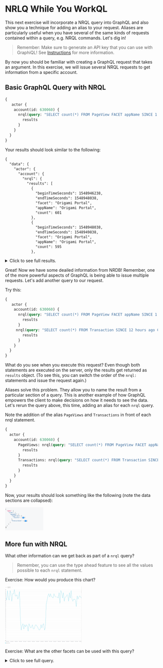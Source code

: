 # NRLQ While You WorkQL
This next exercise will incorporate a NRQL query into GraphQL and also show you a technique for adding an alias to your request. Aliases are particularly useful when you have several of the same kinds of requests contained within a query, e.g. NRQL commands. Let's dig in!
> Remember: Make sure to generate an API key that you can use with GraphiQL! See [Instructions](INSTRUCTIONS.md) for more information. 

By now you should be familiar with creating a GraphQL request that takes an argument. In this exercise, we will issue several NRQL requests to get information from a specific account. 

## Basic GraphQL Query with NRQL
```graphql
{
   actor {
    account(id: 630060) {
      nrql(query: "SELECT count(*) FROM PageView FACET appName SINCE 1 day ago TIMESERIES AUTO") {
        results
      }
    }
  }
}
```
Your results should look similar to the following: 
```
{
  "data": {
    "actor": {
      "account": {
        "nrql": {
          "results": [
            {
              "beginTimeSeconds": 1548946238,
              "endTimeSeconds": 1548948038,
              "facet": "Origami Portal",
              "appName": "Origami Portal",
              "count": 601
            },
            {
              "beginTimeSeconds": 1548948038,
              "endTimeSeconds": 1548949838,
              "facet": "Origami Portal",
              "appName": "Origami Portal",
              "count": 595
            },
```
<details>
  <summary>Click to see full results.</summary>

  ```json
  {
  "data": {
    "actor": {
      "account": {
        "nrql": {
          "results": [
            {
              "beginTimeSeconds": 1548946238,
              "endTimeSeconds": 1548948038,
              "facet": "Origami Portal",
              "appName": "Origami Portal",
              "count": 601
            },
            {
              "beginTimeSeconds": 1548948038,
              "endTimeSeconds": 1548949838,
              "facet": "Origami Portal",
              "appName": "Origami Portal",
              "count": 595
            },
            {
              "beginTimeSeconds": 1548949838,
              "endTimeSeconds": 1548951638,
              "facet": "Origami Portal",
              "appName": "Origami Portal",
              "count": 550
            },
            {
              "beginTimeSeconds": 1548951638,
              "endTimeSeconds": 1548953438,
              "facet": "Origami Portal",
              "appName": "Origami Portal",
              "count": 367
            },
            {
              "beginTimeSeconds": 1548953438,
              "endTimeSeconds": 1548955238,
              "facet": "Origami Portal",
              "appName": "Origami Portal",
              "count": 250
            },
            {
              "beginTimeSeconds": 1548955238,
              "endTimeSeconds": 1548957038,
              "facet": "Origami Portal",
              "appName": "Origami Portal",
              "count": 255
            },
            {
              "beginTimeSeconds": 1548957038,
              "endTimeSeconds": 1548958838,
              "facet": "Origami Portal",
              "appName": "Origami Portal",
              "count": 219
            },
            {
              "beginTimeSeconds": 1548958838,
              "endTimeSeconds": 1548960638,
              "facet": "Origami Portal",
              "appName": "Origami Portal",
              "count": 194
            },
            {
              "beginTimeSeconds": 1548960638,
              "endTimeSeconds": 1548962438,
              "facet": "Origami Portal",
              "appName": "Origami Portal",
              "count": 193
            },
            {
              "beginTimeSeconds": 1548962438,
              "endTimeSeconds": 1548964238,
              "facet": "Origami Portal",
              "appName": "Origami Portal",
              "count": 189
            },
            {
              "beginTimeSeconds": 1548964238,
              "endTimeSeconds": 1548966038,
              "facet": "Origami Portal",
              "appName": "Origami Portal",
              "count": 177
            },
            {
              "beginTimeSeconds": 1548966038,
              "endTimeSeconds": 1548967838,
              "facet": "Origami Portal",
              "appName": "Origami Portal",
              "count": 168
            },
            {
              "beginTimeSeconds": 1548967838,
              "endTimeSeconds": 1548969638,
              "facet": "Origami Portal",
              "appName": "Origami Portal",
              "count": 138
            },
            {
              "beginTimeSeconds": 1548969638,
              "endTimeSeconds": 1548971438,
              "facet": "Origami Portal",
              "appName": "Origami Portal",
              "count": 123
            },
            {
              "beginTimeSeconds": 1548971438,
              "endTimeSeconds": 1548973238,
              "facet": "Origami Portal",
              "appName": "Origami Portal",
              "count": 69
            },
            {
              "beginTimeSeconds": 1548973238,
              "endTimeSeconds": 1548975038,
              "facet": "Origami Portal",
              "appName": "Origami Portal",
              "count": 45
            },
            {
              "beginTimeSeconds": 1548975038,
              "endTimeSeconds": 1548976838,
              "facet": "Origami Portal",
              "appName": "Origami Portal",
              "count": 47
            },
            {
              "beginTimeSeconds": 1548976838,
              "endTimeSeconds": 1548978638,
              "facet": "Origami Portal",
              "appName": "Origami Portal",
              "count": 43
            },
            {
              "beginTimeSeconds": 1548978638,
              "endTimeSeconds": 1548980438,
              "facet": "Origami Portal",
              "appName": "Origami Portal",
              "count": 40
            },
            {
              "beginTimeSeconds": 1548980438,
              "endTimeSeconds": 1548982238,
              "facet": "Origami Portal",
              "appName": "Origami Portal",
              "count": 36
            },
            {
              "beginTimeSeconds": 1548982238,
              "endTimeSeconds": 1548984038,
              "facet": "Origami Portal",
              "appName": "Origami Portal",
              "count": 37
            },
            {
              "beginTimeSeconds": 1548984038,
              "endTimeSeconds": 1548985838,
              "facet": "Origami Portal",
              "appName": "Origami Portal",
              "count": 37
            },
            {
              "beginTimeSeconds": 1548985838,
              "endTimeSeconds": 1548987638,
              "facet": "Origami Portal",
              "appName": "Origami Portal",
              "count": 37
            },
            {
              "beginTimeSeconds": 1548987638,
              "endTimeSeconds": 1548989438,
              "facet": "Origami Portal",
              "appName": "Origami Portal",
              "count": 36
            },
            {
              "beginTimeSeconds": 1548989438,
              "endTimeSeconds": 1548991238,
              "facet": "Origami Portal",
              "appName": "Origami Portal",
              "count": 38
            },
            {
              "beginTimeSeconds": 1548991238,
              "endTimeSeconds": 1548993038,
              "facet": "Origami Portal",
              "appName": "Origami Portal",
              "count": 36
            },
            {
              "beginTimeSeconds": 1548993038,
              "endTimeSeconds": 1548994838,
              "facet": "Origami Portal",
              "appName": "Origami Portal",
              "count": 37
            },
            {
              "beginTimeSeconds": 1548994838,
              "endTimeSeconds": 1548996638,
              "facet": "Origami Portal",
              "appName": "Origami Portal",
              "count": 38
            },
            {
              "beginTimeSeconds": 1548996638,
              "endTimeSeconds": 1548998438,
              "facet": "Origami Portal",
              "appName": "Origami Portal",
              "count": 37
            },
            {
              "beginTimeSeconds": 1548998438,
              "endTimeSeconds": 1549000238,
              "facet": "Origami Portal",
              "appName": "Origami Portal",
              "count": 38
            },
            {
              "beginTimeSeconds": 1549000238,
              "endTimeSeconds": 1549002038,
              "facet": "Origami Portal",
              "appName": "Origami Portal",
              "count": 38
            },
            {
              "beginTimeSeconds": 1549002038,
              "endTimeSeconds": 1549003838,
              "facet": "Origami Portal",
              "appName": "Origami Portal",
              "count": 37
            },
            {
              "beginTimeSeconds": 1549003838,
              "endTimeSeconds": 1549005638,
              "facet": "Origami Portal",
              "appName": "Origami Portal",
              "count": 37
            },
            {
              "beginTimeSeconds": 1549005638,
              "endTimeSeconds": 1549007438,
              "facet": "Origami Portal",
              "appName": "Origami Portal",
              "count": 37
            },
            {
              "beginTimeSeconds": 1549007438,
              "endTimeSeconds": 1549009238,
              "facet": "Origami Portal",
              "appName": "Origami Portal",
              "count": 35
            },
            {
              "beginTimeSeconds": 1549009238,
              "endTimeSeconds": 1549011038,
              "facet": "Origami Portal",
              "appName": "Origami Portal",
              "count": 34
            },
            {
              "beginTimeSeconds": 1549011038,
              "endTimeSeconds": 1549012838,
              "facet": "Origami Portal",
              "appName": "Origami Portal",
              "count": 39
            },
            {
              "beginTimeSeconds": 1549012838,
              "endTimeSeconds": 1549014638,
              "facet": "Origami Portal",
              "appName": "Origami Portal",
              "count": 785
            },
            {
              "beginTimeSeconds": 1549014638,
              "endTimeSeconds": 1549016438,
              "facet": "Origami Portal",
              "appName": "Origami Portal",
              "count": 801
            },
            {
              "beginTimeSeconds": 1549016438,
              "endTimeSeconds": 1549018238,
              "facet": "Origami Portal",
              "appName": "Origami Portal",
              "count": 615
            },
            {
              "beginTimeSeconds": 1549018238,
              "endTimeSeconds": 1549020038,
              "facet": "Origami Portal",
              "appName": "Origami Portal",
              "count": 607
            },
            {
              "beginTimeSeconds": 1549020038,
              "endTimeSeconds": 1549021838,
              "facet": "Origami Portal",
              "appName": "Origami Portal",
              "count": 588
            },
            {
              "beginTimeSeconds": 1549021838,
              "endTimeSeconds": 1549023638,
              "facet": "Origami Portal",
              "appName": "Origami Portal",
              "count": 622
            },
            {
              "beginTimeSeconds": 1549023638,
              "endTimeSeconds": 1549025438,
              "facet": "Origami Portal",
              "appName": "Origami Portal",
              "count": 646
            },
            {
              "beginTimeSeconds": 1549025438,
              "endTimeSeconds": 1549027238,
              "facet": "Origami Portal",
              "appName": "Origami Portal",
              "count": 337
            },
            {
              "beginTimeSeconds": 1549027238,
              "endTimeSeconds": 1549029038,
              "facet": "Origami Portal",
              "appName": "Origami Portal",
              "count": 197
            },
            {
              "beginTimeSeconds": 1549029038,
              "endTimeSeconds": 1549030838,
              "facet": "Origami Portal",
              "appName": "Origami Portal",
              "count": 481
            },
            {
              "beginTimeSeconds": 1549030838,
              "endTimeSeconds": 1549032638,
              "facet": "Origami Portal",
              "appName": "Origami Portal",
              "count": 627
            }
          ]
        }
      }
    }
  }
}
  ```
</details>

Great! Now we have some deailed information from NRDB! Remember, one of the more powerful aspects of GraphQL is being able to issue multiple requests. Let's add another query to our request.

Try this:
```graphql
{
   actor {
    account(id: 630060) {
      nrql(query: "SELECT count(*) FROM PageView FACET appName SINCE 1 day ago TIMESERIES AUTO") {
        results
      }
     nrql(query: "SELECT count(*) FROM Transaction SINCE 12 hours ago COMPARE WITH 12 hours ago TIMESERIES AUTO") {
        results
      }
    }
  }
}
```

What do you see when you execute this request? Even though both statements are executed on the server, only the results get returned as `results` object. (To see this, you can switch the order of the `nrql:` statements and issue the request again.)

Aliases solve this problem. They allow you to name the result from a particular section of a query. This is another example of how GraphQL empowers the client to make decisions on how it needs to see the data. Let's rerun the query above, this time, adding an alias for each `nrql` query.

Note the addition of the alias `PageViews` and `Transactions` in front of each nrql statement. 
```graphql
{
  actor {
    account(id: 630060) {
      PageViews: nrql(query: "SELECT count(*) FROM PageView FACET appName SINCE 1 day ago TIMESERIES AUTO") {
        results
      }
      Transactions: nrql(query: "SELECT count(*) FROM Transaction SINCE 12 hours ago COMPARE WITH 12 hours ago TIMESERIES AUTO") {
        results
      }
    }
  }
}
```
Now, your results should look something like the following (note the data sections are collapsed):

<img alt="Resuls with aliases" width="25%" src="../screenshots/graphql-ex4-screen01.png"/>

## More fun with NRQL
What other information can we get back as part of a  `nrql` query? 
>Remember, you can use the type ahead feature to see all the values possible to each `nrql` statement. 

Exercise: How would you produce this chart?

<img alt="Resuls with aliases" width="50%" src="../screenshots/graphql-ex4-screen02.png"/>

Exercise: What are the other facets can be used with this query? 


<details>
  <summary>Click to see full query.</summary>

```graphql
{
  actor {
    account(id: 630060) {
      PageViews: nrql(query: "SELECT count(*) FROM PageView FACET appName SINCE 1 day ago TIMESERIES AUTO") {
        results
        embeddedChartUrl
        nrql
        otherResult
        totalResult
        suggestedFacets {
          nrql
        }
      }
      Transactions: nrql(query: "SELECT count(*) FROM Transaction SINCE 12 hours ago COMPARE WITH 12 hours ago TIMESERIES AUTO") {
        results
        embeddedChartUrl
        nrql
        otherResult
        totalResult
        suggestedFacets {
          nrql
        }
      }
    }
  }
}
```
</details>



